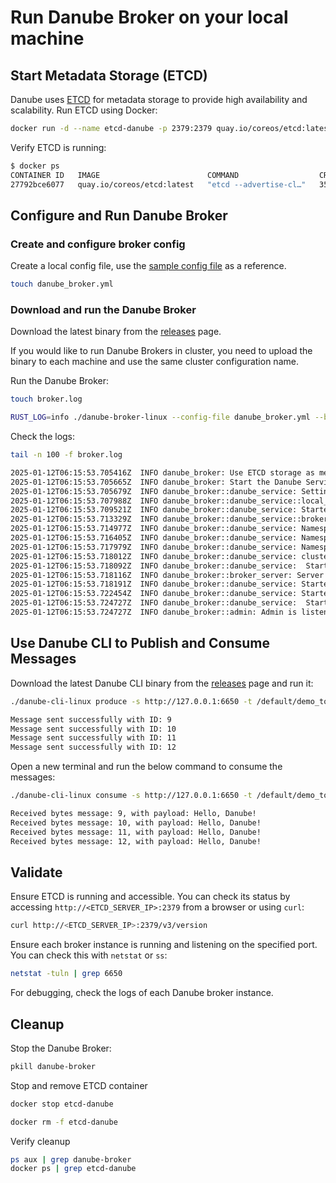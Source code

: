 
# Run Danube Broker on your local machine

## Start Metadata Storage (ETCD)

Danube uses [ETCD](https://etcd.io/) for metadata storage to provide high availability and scalability. Run ETCD using Docker:

```bash
docker run -d --name etcd-danube -p 2379:2379 quay.io/coreos/etcd:latest etcd --advertise-client-urls http://0.0.0.0:2379 --listen-client-urls http://0.0.0.0:2379
```

Verify ETCD is running:

```bash
$ docker ps
CONTAINER ID   IMAGE                        COMMAND                  CREATED          STATUS          PORTS                                                 NAMES
27792bce6077   quay.io/coreos/etcd:latest   "etcd --advertise-cl…"   35 seconds ago   Up 34 seconds   0.0.0.0:2379->2379/tcp, :::2379->2379/tcp, 2380/tcp   etcd-danube
```

## Configure and Run Danube Broker

### Create and configure broker config

Create a local config file, use the [sample config file](https://github.com/danube-messaging/danube/blob/main/config/danube_broker.yml) as a reference.

```bash
touch danube_broker.yml
```

### Download and run the Danube Broker

Download the latest binary from the [releases](https://github.com/danube-messaging/danube/releases) page.

If you would like to run Danube Brokers in cluster, you need to upload the binary to each machine and use the same cluster configuration name.

Run the Danube Broker:

```bash
touch broker.log
```

```bash
RUST_LOG=info ./danube-broker-linux --config-file danube_broker.yml --broker-addr "0.0.0.0:6650" --admin-addr "0.0.0.0:50051" > broker.log 2>&1 &
```

Check the logs:

```bash
tail -n 100 -f broker.log
```

```bash
2025-01-12T06:15:53.705416Z  INFO danube_broker: Use ETCD storage as metadata persistent store
2025-01-12T06:15:53.705665Z  INFO danube_broker: Start the Danube Service
2025-01-12T06:15:53.705679Z  INFO danube_broker::danube_service: Setting up the cluster MY_CLUSTER
2025-01-12T06:15:53.707988Z  INFO danube_broker::danube_service::local_cache: Initial cache populated
2025-01-12T06:15:53.709521Z  INFO danube_broker::danube_service: Started the Local Cache service.
2025-01-12T06:15:53.713329Z  INFO danube_broker::danube_service::broker_register: Broker 15139934490483381581 registered in the cluster
2025-01-12T06:15:53.714977Z  INFO danube_broker::danube_service: Namespace default already exists.
2025-01-12T06:15:53.716405Z  INFO danube_broker::danube_service: Namespace system already exists.
2025-01-12T06:15:53.717979Z  INFO danube_broker::danube_service: Namespace default already exists.
2025-01-12T06:15:53.718012Z  INFO danube_broker::danube_service: cluster metadata setup completed
2025-01-12T06:15:53.718092Z  INFO danube_broker::danube_service:  Started the Broker GRPC server
2025-01-12T06:15:53.718116Z  INFO danube_broker::broker_server: Server is listening on address: 0.0.0.0:6650
2025-01-12T06:15:53.718191Z  INFO danube_broker::danube_service: Started the Leader Election service
2025-01-12T06:15:53.722454Z  INFO danube_broker::danube_service: Started the Load Manager service.
2025-01-12T06:15:53.724727Z  INFO danube_broker::danube_service:  Started the Danube Admin GRPC server
2025-01-12T06:15:53.724727Z  INFO danube_broker::admin: Admin is listening on address: 0.0.0.0:50051
```

## Use Danube CLI to Publish and Consume Messages

Download the latest Danube CLI binary from the [releases](https://github.com/danube-messaging/danube/releases) page and run it:

```bash
./danube-cli-linux produce -s http://127.0.0.1:6650 -t /default/demo_topic -c 1000 -m "Hello, Danube!"
```

```bash
Message sent successfully with ID: 9
Message sent successfully with ID: 10
Message sent successfully with ID: 11
Message sent successfully with ID: 12
```

Open a new terminal and run the below command to consume the messages:

```bash
./danube-cli-linux consume -s http://127.0.0.1:6650 -t /default/demo_topic -m my_subscription
```

```bash
Received bytes message: 9, with payload: Hello, Danube!
Received bytes message: 10, with payload: Hello, Danube!
Received bytes message: 11, with payload: Hello, Danube!
Received bytes message: 12, with payload: Hello, Danube!
```

## Validate

Ensure ETCD is running and accessible. You can check its status by accessing `http://<ETCD_SERVER_IP>:2379` from a browser or using `curl`:

   ```bash
   curl http://<ETCD_SERVER_IP>:2379/v3/version
   ```

Ensure each broker instance is running and listening on the specified port. You can check this with `netstat` or `ss`:

   ```bash
   netstat -tuln | grep 6650
   ```

For debugging, check the logs of each Danube broker instance.

## Cleanup

Stop the Danube Broker:

```bash
pkill danube-broker
```

Stop and remove ETCD container

```bash
docker stop etcd-danube
```

```bash
docker rm -f etcd-danube
```

Verify cleanup

```bash
ps aux | grep danube-broker
docker ps | grep etcd-danube
```

